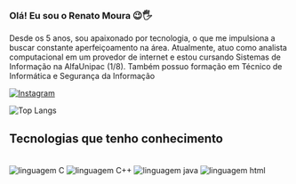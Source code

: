 
### Olá! Eu sou o Renato Moura 😉🖐️

  Desde os 5 anos, sou apaixonado por tecnologia, o que me impulsiona a buscar constante aperfeiçoamento na área. Atualmente, atuo como analista computacional em um provedor de internet e estou cursando Sistemas de Informação na AlfaUnipac (1/8). Também possuo formação em Técnico de Informática e Segurança da Informação


[![Instagram](https://img.shields.io/badge/Instagram-E4405F?style=for-the-badge&logo=instagram&logoColor=white)](https://www.instagram.com/rj_mouraa/)

![Top Langs](https://github-readme-stats.vercel.app/api/top-langs/?username=natojunio&hide_progress=true)

## Tecnologias que tenho conhecimento

<div style="display: inline_block"><br/>
  <img align="center" alt="linguagem C" src= "https://img.shields.io/badge/C-00599C?style=for-the-badge&logo=c&logoColor=white" />
  <img align="center" alt="linguagem C++" src= "https://img.shields.io/badge/C%2B%2B-00599C?style=for-the-badge&logo=c%2B%2B&logoColor=white" />
  <img align="center" alt="linguagem java" src= "https://img.shields.io/badge/Java-ED8B00?style=for-the-badge&logo=openjdk&logoColor=white" />
  <img align="center" alt="linguagem html" src= "https://img.shields.io/badge/HTML-239120?style=for-the-badge&logo=html5&logoColor=white" />
  </div><br/>




